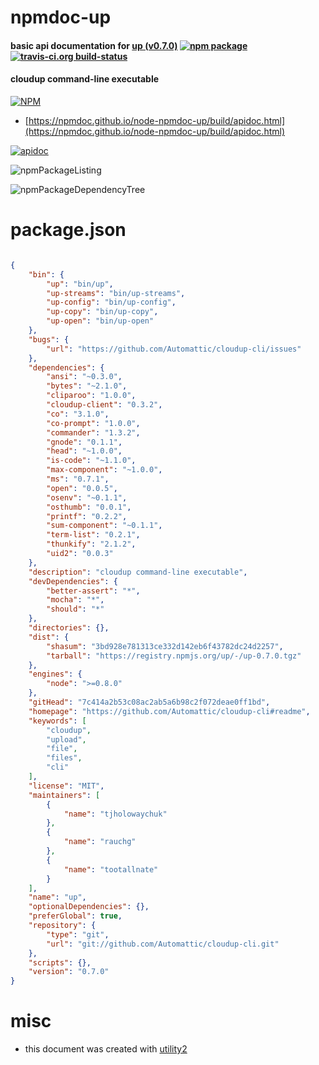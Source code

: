 # npmdoc-up

#### basic api documentation for  [up (v0.7.0)](https://github.com/Automattic/cloudup-cli#readme)  [![npm package](https://img.shields.io/npm/v/npmdoc-up.svg?style=flat-square)](https://www.npmjs.org/package/npmdoc-up) [![travis-ci.org build-status](https://api.travis-ci.org/npmdoc/node-npmdoc-up.svg)](https://travis-ci.org/npmdoc/node-npmdoc-up)

#### cloudup command-line executable

[![NPM](https://nodei.co/npm/up.png?downloads=true&downloadRank=true&stars=true)](https://www.npmjs.com/package/up)

- [https://npmdoc.github.io/node-npmdoc-up/build/apidoc.html](https://npmdoc.github.io/node-npmdoc-up/build/apidoc.html)

[![apidoc](https://npmdoc.github.io/node-npmdoc-up/build/screenCapture.buildCi.browser.%252Ftmp%252Fbuild%252Fapidoc.html.png)](https://npmdoc.github.io/node-npmdoc-up/build/apidoc.html)

![npmPackageListing](https://npmdoc.github.io/node-npmdoc-up/build/screenCapture.npmPackageListing.svg)

![npmPackageDependencyTree](https://npmdoc.github.io/node-npmdoc-up/build/screenCapture.npmPackageDependencyTree.svg)



# package.json

```json

{
    "bin": {
        "up": "bin/up",
        "up-streams": "bin/up-streams",
        "up-config": "bin/up-config",
        "up-copy": "bin/up-copy",
        "up-open": "bin/up-open"
    },
    "bugs": {
        "url": "https://github.com/Automattic/cloudup-cli/issues"
    },
    "dependencies": {
        "ansi": "~0.3.0",
        "bytes": "~2.1.0",
        "cliparoo": "1.0.0",
        "cloudup-client": "0.3.2",
        "co": "3.1.0",
        "co-prompt": "1.0.0",
        "commander": "1.3.2",
        "gnode": "0.1.1",
        "head": "~1.0.0",
        "is-code": "~1.1.0",
        "max-component": "~1.0.0",
        "ms": "0.7.1",
        "open": "0.0.5",
        "osenv": "~0.1.1",
        "osthumb": "0.0.1",
        "printf": "0.2.2",
        "sum-component": "~0.1.1",
        "term-list": "0.2.1",
        "thunkify": "2.1.2",
        "uid2": "0.0.3"
    },
    "description": "cloudup command-line executable",
    "devDependencies": {
        "better-assert": "*",
        "mocha": "*",
        "should": "*"
    },
    "directories": {},
    "dist": {
        "shasum": "3bd928e781313ce332d142eb6f43782dc24d2257",
        "tarball": "https://registry.npmjs.org/up/-/up-0.7.0.tgz"
    },
    "engines": {
        "node": ">=0.8.0"
    },
    "gitHead": "7c414a2b53c08ac2ab5a6b98c2f072deae0ff1bd",
    "homepage": "https://github.com/Automattic/cloudup-cli#readme",
    "keywords": [
        "cloudup",
        "upload",
        "file",
        "files",
        "cli"
    ],
    "license": "MIT",
    "maintainers": [
        {
            "name": "tjholowaychuk"
        },
        {
            "name": "rauchg"
        },
        {
            "name": "tootallnate"
        }
    ],
    "name": "up",
    "optionalDependencies": {},
    "preferGlobal": true,
    "repository": {
        "type": "git",
        "url": "git://github.com/Automattic/cloudup-cli.git"
    },
    "scripts": {},
    "version": "0.7.0"
}
```



# misc
- this document was created with [utility2](https://github.com/kaizhu256/node-utility2)
